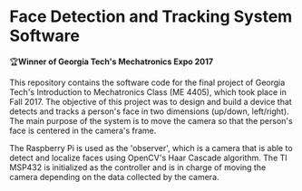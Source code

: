 # Face Detection and Tracking System Software

🏆**Winner of Georgia Tech's Mechatronics Expo 2017**

This repository contains the software code for the final project of Georgia Tech's Introduction to Mechatronics Class (ME 4405), which took place in Fall 2017. The objective of this project was to design and build a device that detects and tracks a person's face in two dimensions (up/down, left/right). The main purpose of the system is to move the camera so that the person's face is centered in the camera's frame.

The Raspberry Pi is used as the 'observer', which is a camera that is able to detect and localize faces using OpenCV's Haar Cascade algorithm. The TI MSP432 is initialized as the controller and is in charge of moving the camera depending on the data collected by the camera.
